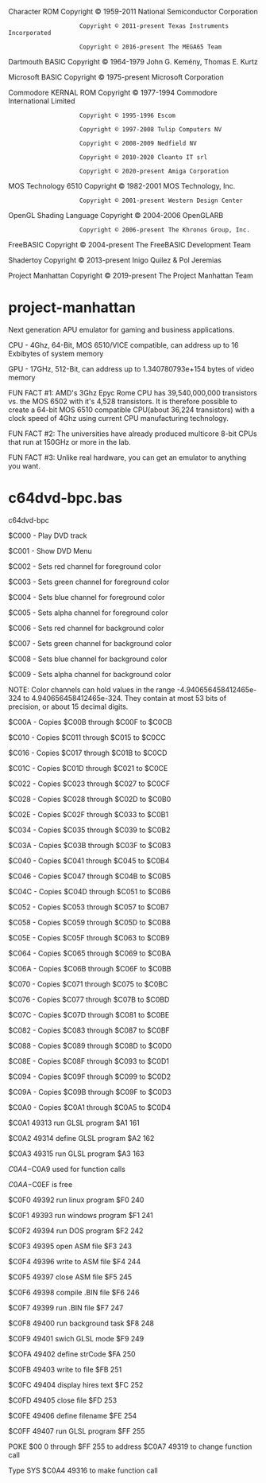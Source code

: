 Character ROM           Copyright © 1959-2011 National Semiconductor Corporation

                        Copyright © 2011-present Texas Instruments Incorporated
                        
                        Copyright © 2016-present The MEGA65 Team 
                        
Dartmouth BASIC         Copyright © 1964-1979 John G. Kemény, Thomas E. Kurtz

Microsoft BASIC         Copyright © 1975-present Microsoft Corporation

Commodore KERNAL ROM    Copyright © 1977-1994 Commodore International Limited

                        Copyright © 1995-1996 Escom
                        
                        Copyright © 1997-2008 Tulip Computers NV
                        
                        Copyright © 2008-2009 Nedfield NV
                        
                        Copyright © 2010-2020 Cloanto IT srl
                        
                        Copyright © 2020-present Amiga Corporation 
                        
MOS Technology 6510     Copyright © 1982-2001 MOS Technology, Inc.

                        Copyright © 2001-present Western Design Center
                        
OpenGL Shading Language Copyright © 2004-2006 OpenGLARB

    		    	    Copyright © 2006-present The Khronos Group, Inc.
    		    	    
FreeBASIC               Copyright © 2004-present The FreeBASIC Development Team

Shadertoy               Copyright © 2013-present Inigo Quilez & Pol Jeremias

Project Manhattan       Copyright © 2019-present The Project Manhattan Team

# project-manhattan
Next generation APU emulator for gaming and business applications.

CPU - 4Ghz, 64-Bit, MOS 6510/VICE compatible, can address up to 16 Exbibytes of system memory

GPU - 17GHz, 512-Bit, can address up to 1.340780793e+154 bytes of video memory

FUN FACT #1: AMD's 3Ghz Epyc Rome CPU has 39,540,000,000 transistors vs. the MOS 6502 with it's 4,528 transistors. It is therefore possible to create a 64-bit MOS 6510 compatible CPU(about 36,224 transistors) with a clock speed of 4Ghz using current CPU manufacturing technology.

FUN FACT #2: The universities have already produced multicore 8-bit CPUs that run at 150GHz or more in the lab.

FUN FACT #3: Unlike real hardware, you can get an emulator to anything you want.

# c64dvd-bpc.bas

c64dvd-bpc 

$C000     - Play DVD track

$C001     - Show DVD Menu

$C002     - Sets red channel for foreground color

$C003     - Sets green channel for foreground color

$C004     - Sets blue channel for foreground color

$C005     - Sets alpha channel for foreground color

$C006     - Sets red channel for background color

$C007     - Sets green channel for background color

$C008     - Sets blue channel for background color

$C009     - Sets alpha channel for background color

NOTE: Color channels can hold values in the range -4.940656458412465e-324 to 4.940656458412465e-324. They contain at most 53 bits of precision, or about 15 decimal digits.

$C00A     - Copies $C00B through $C00F to $C0CB

$C010     - Copies $C011 through $C015 to $C0CC

$C016     - Copies $C017 through $C01B to $C0CD

$C01C     - Copies $C01D through $C021 to $C0CE

$C022     - Copies $C023 through $C027 to $C0CF

$C028     - Copies $C028 through $C02D to $C0B0

$C02E     - Copies $C02F through $C033 to $C0B1

$C034     - Copies $C035 through $C039 to $C0B2

$C03A     - Copies $C03B through $C03F to $C0B3

$C040     - Copies $C041 through $C045 to $C0B4

$C046     - Copies $C047 through $C04B to $C0B5

$C04C     - Copies $C04D through $C051 to $C0B6

$C052     - Copies $C053 through $C057 to $C0B7

$C058     - Copies $C059 through $C05D to $C0B8

$C05E     - Copies $C05F through $C063 to $C0B9

$C064     - Copies $C065 through $C069 to $C0BA

$C06A     - Copies $C06B through $C06F to $C0BB

$C070     - Copies $C071 through $C075 to $C0BC

$C076     - Copies $C077 through $C07B to $C0BD

$C07C     - Copies $C07D through $C081 to $C0BE

$C082     - Copies $C083 through $C087 to $C0BF

$C088     - Copies $C089 through $C08D to $C0D0

$C08E     - Copies $C08F through $C093 to $C0D1

$C094     - Copies $C09F through $C099 to $C0D2

$C09A     - Copies $C09B through $C09F to $C0D3		  		  		  		  		  		  		  		  		  		  		  		  	

$C0A0     - Copies $C0A1 through $C0A5 to $C0D4

$C0A1 49313 run GLSL program    $A1 161

$C0A2 49314 define GLSL program $A2 162

$C0A3 49315 run GLSL program    $A3 163

$C0A4-$C0A9 used for function calls

$C0AA-$C0EF is free

$C0F0 49392 run linux program   $F0 240

$C0F1 49393 run windows program $F1 241

$C0F2 49394 run DOS program     $F2 242

$C0F3 49395 open ASM file       $F3 243

$C0F4 49396 write to ASM file   $F4 244

$C0F5 49397 close ASM file      $F5 245

$C0F6 49398 compile .BIN file   $F6 246

$C0F7 49399 run .BIN file       $F7 247

$C0F8 49400 run background task $F8 248

$C0F9 49401 swich GLSL mode     $F9 249

$COFA 49402 define strCode      $FA 250

$C0FB 49403 write to file       $FB 251

$C0FC 49404 display hires text  $FC 252

$C0FD 49405 close file          $FD 253

$C0FE 49406 define filename     $FE 254

$C0FF 49407 run GLSL program    $FF 255

POKE $00 0 through $FF 255 to address $C0A7 49319 to change function call

Type SYS $C0A4 49316 to make function call
